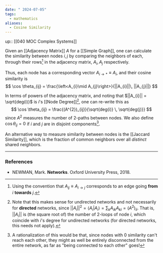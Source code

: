 ```yaml
---
date: " 2024-07-05"
tags:
  - mathematics
aliases:
  - Cosine Similarity
---
```


up:: [[040 MOC Complex Systems]]

Given an [[Adjacency Matrix]] $A$ for a [[Simple Graph]], one can calculate the similarity between nodes $i, j$ by comparing the neighbors of each, through their rows[^1] in the adjacency matrix, $A_{i}, A_{j}$ respectively.

Thus, each node has a corresponding vector $A_{i\to*} \equiv A_{i}$, and their cosine similarity is
$$
\cos \theta_{ij} = \frac{\left<A_{i}\mid A_{j}\right>}{||A_{i}||\, ||A_{j}||} 
$$

In terms of powers of the adjacency matrix, and noting that $||A_{i}|| = \sqrt{deg(i)}$ is $i$'s [[Node Degree]][^2], one can re-write this as
$$
\cos \theta_{ij} = \frac{(A^{2})_{ij}}{\sqrt{deg(i)} \, \sqrt{deg(j)}}
$$
since $A^2$ measures the number of 2-paths between nodes. We also define $\cos \theta_{ij} = 0$ if $i$ and $j$ are in disjoint components[^3].

An alternative way to measure similarity between nodes is the [[Jaccard Similarity]], which is the fraction of common neighbors over all *distinct* shared neighbors.

---
### References
- NEWMAN, Mark. **Networks**. Oxford University Press, 2018.

[^1]: Using the convention that $A_{ij} \equiv A_{i \to j}$ corresponds to an edge going **from** $i$ **towards** $j$.
[^2]: Note that this makes sense for undirected networks and not necessarily for **directed** networks, since $||A_i||^2 = \left<A_i|A_i\right> = \sum_k A_{ik} A_{ki} = (A^2)_{ii}$. That is, $||A_i||$ is (the square root of) the number of 2-loops of node $i$, which coincide with $i$'s degree for undirected networks (for directed networks, this needs not apply).
[^3]: A rationalization of this would be that, since nodes with $0$ similarity can't reach each other, they might as well be entirely disconnected from the entire network, as far as "being connected to each other" goes!